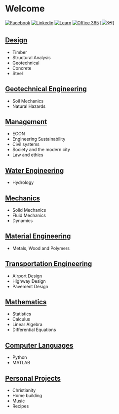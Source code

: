 # Welcome

[![Facebook](https://i.imgur.com/gz3Sv99.gif?2)](https://www.facebook.com/ben.klassen.144) [![Linkedin](https://i.imgur.com/d3V3uvM.gif?1)](https://www.linkedin.com/in/benklassen/) [![Learn](https://i.imgur.com/xhq9Mlm.png?2)](https://learn.uwaterloo.ca) [![Office 365](https://i.imgur.com/YyYGcJu.png?2)](https://office.com) [![🗺️](https://www.google.com/maps/d/edit?mid=1f1dnlvM7EkET8hemzLs3I6h0EKCZqtw&usp=sharing)]

## [Design](courses/design/)

- Timber
- Structural Analysis
- Geotechnical
- Concrete
- Steel

## [Geotechnical Engineering](courses/geo/)

- Soil Mechanics
- Natural Hazards

## [Management](courses/management/)

- ECON
- Engineering Sustainability
- Civil systems
- Society and the modern city
- Law and ethics

## [Water Engineering](courses/fluid/)

- Hydrology

## [Mechanics](courses/mechanics/)

- Solid Mechanics
- Fluid Mechanics
- Dynamics

## [Material Engineering](courses/materials/)

- Metals, Wood and Polymers

## [Transportation Engineering](courses/transpo/)

- Airport Design
- Highway Design
- Pavement Design

## [Mathematics](courses/math/)

- Statistics
- Calculus
- Linear Algebra
- Differential Equations

## [Computer Languages](courses/computer/)

- Python
- MATLAB

## [Personal Projects](projects/)

- Christianity
- Home building
- Music
- Recipes
